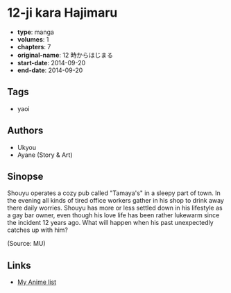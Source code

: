 # 12-ji kara Hajimaru

-   **type**: manga
-   **volumes**: 1
-   **chapters**: 7
-   **original-name**: 12 時からはじまる
-   **start-date**: 2014-09-20
-   **end-date**: 2014-09-20

## Tags

-   yaoi

## Authors

-   Ukyou
-   Ayane (Story & Art)

## Sinopse

Shouyu operates a cozy pub called "Tamaya's" in a sleepy part of town. In the evening all kinds of tired office workers gather in his shop to drink away there daily worries. Shouyu has more or less settled down in his lifestyle as a gay bar owner, even though his love life has been rather lukewarm since the incident 12 years ago. What will happen when his past unexpectedly catches up with him?

(Source: MU)

## Links

-   [My Anime list](https://myanimelist.net/manga/93525/12-ji_kara_Hajimaru)
